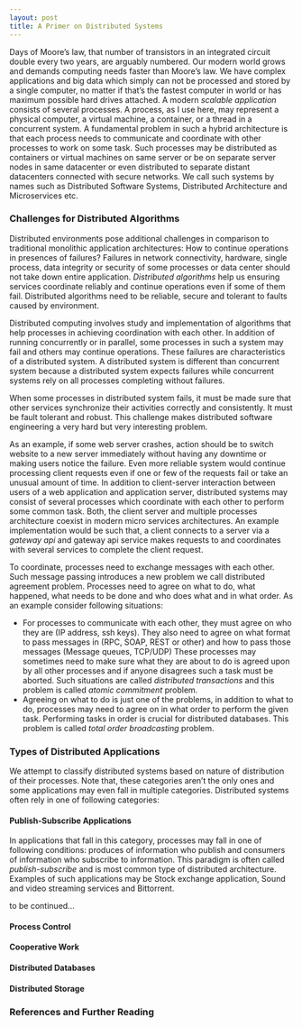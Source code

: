 ```yaml
---
layout: post
title: A Primer on Distributed Systems
---
```


Days of Moore’s law, that number of transistors in an integrated circuit double every two years, are arguably numbered. Our modern world grows and demands computing needs faster than Moore’s law. We have complex applications and big data which simply can not be processed and stored by a single computer, no matter if that’s the fastest computer in world or has maximum possible hard drives attached. A modern *scalable application* consists of several processes. A process, as I use here, may represent a physical computer, a virtual machine, a container, or a thread in a concurrent system. A fundamental problem in such a hybrid architecture is that each process needs to communicate and coordinate with other processes to work on some task. Such processes may be distributed as containers or virtual machines on same server or be on separate server nodes in same datacenter or even distributed to separate distant datacenters connected with secure networks. We call such systems by names such as Distributed Software Systems, Distributed Architecture and Microservices etc.

### Challenges for Distributed Algorithms

Distributed environments pose additional challenges in comparison to traditional monolithic application architectures: How to continue operations in presences of failures? Failures in network connectivity, hardware, single process, data integrity or security of some processes or data center should not take down entire application. *Distributed algorithms* help us ensuring services coordinate reliably and continue operations even if some of them fail. Distributed algorithms need to be reliable, secure and tolerant to faults caused by environment.

Distributed computing involves study and implementation of algorithms that help processes in achieving coordination with each other. In addition of running concurrently or in parallel, some processes in such a system may fail and others may continue operations. These failures are characteristics of a distributed system. A distributed system is different than concurrent system because a distributed system expects failures while concurrent systems rely on all processes completing without failures.

When some processes in distributed system fails, it must be made sure that other services synchronize their activities correctly and consistently. It must be fault tolerant and robust. This challenge makes distributed software engineering a very hard but very interesting problem.

As an example, if some web server crashes, action should be to switch website to a new server immediately without having any downtime or making users notice the failure. Even more reliable system would continue processing client requests even if one or few of the requests fail or take an unusual amount of time. In addition to client-server interaction between users of a web application and application server, distributed systems may consist of several processes which coordinate with each other to perform some common task. Both, the client server and multiple processes architecture coexist in modern micro services architectures. An example implementation would be such that, a client connects to a server via a *gateway api* and gateway api service makes requests to and coordinates with several services to complete the client request.

To coordinate, processes need to exchange messages with each other. Such message passing introduces a new problem we call distributed agreement problem. Processes need to agree on what to do, what happened, what needs to be done and who does what and in what order. As an example consider following situations:
- For processes to communicate with each other, they must agree on who they are (IP address, ssh keys). They also need to agree on what format to pass messages in (RPC, SOAP, REST or other) and how to pass those messages (Message queues, TCP/UDP)
These processes may sometimes need to make sure what they are about to do is agreed upon by all other processes and if anyone disagrees such a task must be aborted. Such situations are called *distributed transactions* and this problem is called *atomic commitment* problem.
- Agreeing on what to do is just one of the problems, in addition to what to do, processes may need to agree on in what order to perform the given task. Performing tasks in order is crucial for distributed databases. This problem is called *total order broadcasting* problem.

### Types of Distributed Applications

We attempt to classify distributed systems based on nature of distribution of their processes. Note that, these categories aren’t the only ones and some applications may even fall in multiple categories. Distributed systems often rely in one of following categories:

#### Publish-Subscribe Applications

In applications that fall in this category, processes may fall in one of following conditions: produces of information who publish and consumers of information who subscribe to information. This paradigm is often called *publish-subscribe* and is most common type of distributed architecture. Examples of such applications may be Stock exchange application, Sound and video streaming services and Bittorrent. 


to be continued...

#### Process Control


#### Cooperative Work



#### Distributed Databases



#### Distributed Storage




### References and Further Reading


